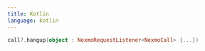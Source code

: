 ```yaml
---
title: Kotlin
language: kotlin
---
```


```kotlin
call?.hangup(object : NexmoRequestListener<NexmoCall> {...})
```
